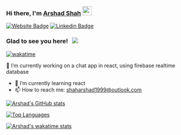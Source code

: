 ### Hi there, I'm <a href="https://arshad-shah.github.io" target="_blank">Arshad Shah</a> <img src="https://media.giphy.com/media/hvRJCLFzcasrR4ia7z/giphy.gif" width="25px">

[![Website Badge](https://img.shields.io/badge/Website-3b5998?style=flat-square&logo=google-chrome&logoColor=white)](https://arshad-shah.github.io)
[![Linkedin Badge](https://img.shields.io/badge/-LinkedIn-0e76a8?style=flat-square&logo=Linkedin&logoColor=white)](https://linkedin.com/in/arshadshah)

### Glad to see you here! &nbsp; ![](https://visitor-badge.glitch.me/badge?page_id=arshad-shah.arshad-shah) 
[![wakatime](https://wakatime.com/badge/user/d3ee9a6a-1937-4da7-8f59-2aae5945b260.svg)](https://wakatime.com/@d3ee9a6a-1937-4da7-8f59-2aae5945b260)

🔭 I’m currently working on a chat app in react, using firebase realtime database
- 🌱 I’m currently learning react
- 📫 How to reach me: shaharshad1999@outlook.com


[![Arshad's GitHub stats](https://github-readme-stats.vercel.app/api?username=arshad-shah&show_icons=true)](https://github.com/anuraghazra/github-readme-stats)

[![Top Languages](https://github-readme-stats.vercel.app/api/top-langs/?username=arshad-shah&layout=compact)](https://github.com/anuraghazra/github-readme-stats)

[![Arshad's wakatime stats](https://github-readme-stats.vercel.app/api/wakatime?username=arshadshah)](https://github.com/anuraghazra/github-readme-stats)


